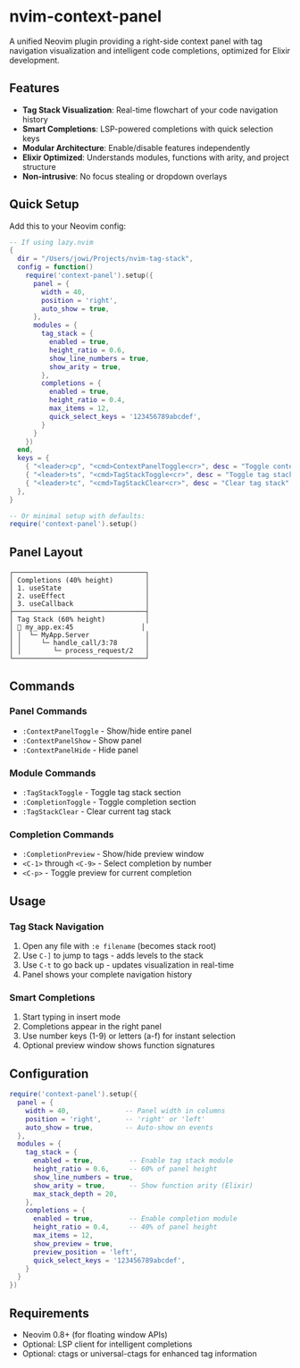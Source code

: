 # nvim-context-panel

A unified Neovim plugin providing a right-side context panel with tag navigation visualization and intelligent code completions, optimized for Elixir development.

## Features

- **Tag Stack Visualization**: Real-time flowchart of your code navigation history
- **Smart Completions**: LSP-powered completions with quick selection keys
- **Modular Architecture**: Enable/disable features independently
- **Elixir Optimized**: Understands modules, functions with arity, and project structure
- **Non-intrusive**: No focus stealing or dropdown overlays

## Quick Setup

Add this to your Neovim config:

```lua
-- If using lazy.nvim
{
  dir = "/Users/jowi/Projects/nvim-tag-stack",
  config = function()
    require('context-panel').setup({
      panel = {
        width = 40,
        position = 'right',
        auto_show = true,
      },
      modules = {
        tag_stack = {
          enabled = true,
          height_ratio = 0.6,
          show_line_numbers = true,
          show_arity = true,
        },
        completions = {
          enabled = true,
          height_ratio = 0.4,
          max_items = 12,
          quick_select_keys = '123456789abcdef',
        }
      }
    })
  end,
  keys = {
    { "<leader>cp", "<cmd>ContextPanelToggle<cr>", desc = "Toggle context panel" },
    { "<leader>ts", "<cmd>TagStackToggle<cr>", desc = "Toggle tag stack" },
    { "<leader>tc", "<cmd>TagStackClear<cr>", desc = "Clear tag stack" },
  },
}

-- Or minimal setup with defaults:
require('context-panel').setup()
```

## Panel Layout

```
┌─────────────────────────────────┐
│ Completions (40% height)        │
│ 1. useState                     │
│ 2. useEffect                    │
│ 3. useCallback                  │
├─────────────────────────────────┤
│ Tag Stack (60% height)          │
│ 📁 my_app.ex:45                 │
│ │  └─ MyApp.Server              │
│ │     └─ handle_call/3:78       │
│ │        └─ process_request/2   │
└─────────────────────────────────┘
```

## Commands

### Panel Commands
- `:ContextPanelToggle` - Show/hide entire panel
- `:ContextPanelShow` - Show panel
- `:ContextPanelHide` - Hide panel

### Module Commands
- `:TagStackToggle` - Toggle tag stack section
- `:CompletionToggle` - Toggle completion section
- `:TagStackClear` - Clear current tag stack

### Completion Commands
- `:CompletionPreview` - Show/hide preview window
- `<C-1>` through `<C-9>` - Select completion by number
- `<C-p>` - Toggle preview for current completion

## Usage

### Tag Stack Navigation
1. Open any file with `:e filename` (becomes stack root)
2. Use `C-]` to jump to tags - adds levels to the stack
3. Use `C-t` to go back up - updates visualization in real-time
4. Panel shows your complete navigation history

### Smart Completions
1. Start typing in insert mode
2. Completions appear in the right panel
3. Use number keys (1-9) or letters (a-f) for instant selection
4. Optional preview window shows function signatures

## Configuration

```lua
require('context-panel').setup({
  panel = {
    width = 40,              -- Panel width in columns
    position = 'right',      -- 'right' or 'left'
    auto_show = true,        -- Auto-show on events
  },
  modules = {
    tag_stack = {
      enabled = true,         -- Enable tag stack module
      height_ratio = 0.6,     -- 60% of panel height
      show_line_numbers = true,
      show_arity = true,      -- Show function arity (Elixir)
      max_stack_depth = 20,
    },
    completions = {
      enabled = true,         -- Enable completion module
      height_ratio = 0.4,     -- 40% of panel height
      max_items = 12,
      show_preview = true,
      preview_position = 'left',
      quick_select_keys = '123456789abcdef',
    }
  }
})
```

## Requirements

- Neovim 0.8+ (for floating window APIs)
- Optional: LSP client for intelligent completions
- Optional: ctags or universal-ctags for enhanced tag information